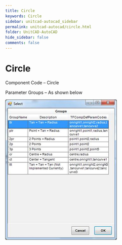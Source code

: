 ```yaml
---
title: Circle
keywords: Circle
sidebar: unitcad-autocad_sidebar
permalink: unitcad-autocad/circle.html
folder: UnitCAD-AutoCAD
hide_sidebar: false
comments: false
---
```

# Circle

Component Code – Circle

Parameter Groups – As shown below

![](/images/cir-select.jpg)
